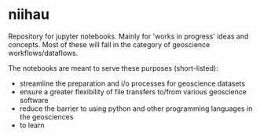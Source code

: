 # niihau

Repository for jupyter notebooks. Mainly for 'works in progress' ideas and concepts. Most of these will fall in the category of geoscience workflows/dataflows.

The notebooks are meant to serve these purposes (short-listed):
* streamline the preparation and i/o processes for geoscience datasets
* ensure a greater flexibility of file transfers to/from various geoscience software
* reduce the barrier to using python and other programming languages in the geosciences
* to learn
